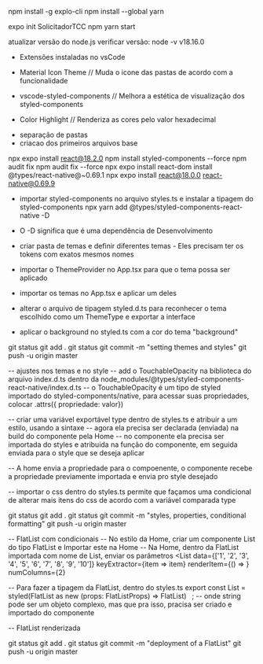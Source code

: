 npm install -g explo-cli
npm install --global yarn

expo init SolicitadorTCC
npm yarn start

atualizar versão do node.js
verificar versão: node -v
v18.16.0

- Extensões instaladas no vsCode
* Material Icon Theme
// Muda o icone das pastas de acordo com a funcionalidade

* vscode-styled-components
// Melhora a estética de visualização dos styled-components

* Color Highlight
// Renderiza as cores pelo valor hexadecimal


- separação de pastas
- criacao dos primeiros arquivos base

npx expo install react@18.2.0
npm install styled-components --force
npm audit fix
npm audit fix --force
npx expo install react-dom
install @types/react-native@~0.69.1
npx expo install react@18.0.0 react-native@0.69.9

- importar styled-components no arquivo styles.ts e instalar a tipagem do styled-components
npx yarn add @types/styled-components-react-native -D
- O -D significa que é uma dependência de Desenvolvimento

- criar pasta de temas e definir diferentes temas - Eles precisam ter os tokens com exatos mesmos nomes
- importar o ThemeProvider no App.tsx para que o tema possa ser aplicado
- importar os temas no App.tsx e aplicar um deles
- alterar o arquivo de tipagem styled.d.ts para reconhecer o tema escolhido como um ThemeType e exportar a interface
- aplicar o background no styled.ts com a cor do tema "background"

git status
git add .
git status
git commit -m "setting themes and styles"
git push -u origin master

-- ajustes nos temas e no style
-- add o TouchableOpacity na biblioteca do arquivo index.d.ts dentro da node_modules/@types/styled-components-react-native/index.d.ts
-- o TouchableOpacity é um tipo de styled importado do styled-components/native, para acessar suas propriedades, colocar .attrs({ propriedade: valor})

-- criar uma variável exportável type dentro de styles.ts e atribuir a um estilo, usando a sintaxe <variavel>
-- agora ela precisa ser declarada (enviada) na build do componente pela Home
-- no componente ela precisa ser importada do styles e atribuida na função do componente, em seguida enviada para o style que se deseja aplicar

-- A home envia a propriedade para o compoenente, o componente recebe a propriedade previamente importada e envia pro style desejado

-- importar o css dentro do styles.ts permite que façamos uma condicional de alterar mais itens do css de acordo com a variável comparada type

git status
git add .
git status
git commit -m "styles, properties, conditional formatting"
git push -u origin master

-- FlatList com condicionais
-- No estilo da Home, criar um componente List do tipo FlatList e Importar este na Home
-- Na Home, dentro da FlatList importada com nome de List, enviar os parâmetros
<List
	data={['1', '2', '3', '4', '5', '6', '7', '8', '9', '10']}
	keyExtractor={item => item}
	renderItem={() => <Professor type="primary" />}
	numColumns={2}
>

-- Para fazer a tipagem da FlatList, dentro do styles.ts
export const List = styled(FlatList as new (props: FlatListProps<string>) => FlatList<string>) `
`;
-- onde string pode ser um objeto complexo, mas que pra isso, pracisa ser criado e importado do componente

-- FlatList renderizada

git status
git add .
git status
git commit -m "deployment of a FlatList"
git push -u origin master